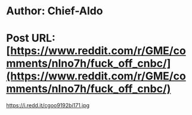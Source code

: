 # Author: Chief-Aldo
# Post URL: [https://www.reddit.com/r/GME/comments/nlno7h/fuck_off_cnbc/](https://www.reddit.com/r/GME/comments/nlno7h/fuck_off_cnbc/)


https://i.redd.it/cgoo9192bi171.jpg
